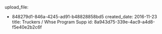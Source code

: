 upload_file:
  - 848279d1-846a-4245-ad91-b48828858bd5
created_date: 2016-11-23
title: Truckers / Whse Program Supp
id: 8a943d75-339e-4ac9-a4d8-f5e40e2b2c6f

